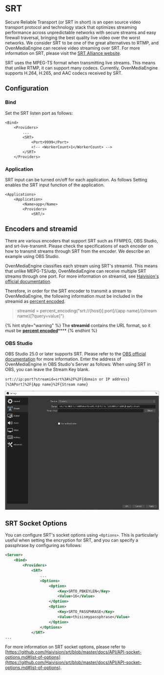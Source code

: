 # SRT

Secure Reliable Transport (or SRT in short) is an open source video transport protocol and technology stack that optimizes streaming performance across unpredictable networks with secure streams and easy firewall traversal, bringing the best quality live video over the worst networks. We consider SRT to be one of the great alternatives to RTMP, and OvenMediaEngine can receive video streaming over SRT. For more information on SRT, please visit the [SRT Alliance website](https://www.srtalliance.org).

SRT uses the MPEG-TS format when transmitting live streams. This means that unlike RTMP, it can support many codecs. Currently, OvenMediaEngine supports H.264, H.265, and AAC codecs received by SRT.

## Configuration

### Bind

Set the SRT listen port as follows:

```markup
<Bind>
    <Providers>
        ...
        <SRT>
            <Port>9999</Port>
            <!-- <WorkerCount>1</WorkerCount> -->
        </SRT>
    </Providers>
```

### Application

SRT input can be turned on/off for each application. As follows Setting enables the SRT input function of the application.

```markup
<Applications>
    <Application>
        <Name>app</Name>
        <Providers>
            <SRT/>
```

## Encoders and streamid

There are various encoders that support SRT such as FFMPEG, OBS Studio, and srt-live-transmit. Please check the specifications of each encoder on how to transmit streams through SRT from the encoder. We describe an example using OBS Studio.

OvenMediaEngine classifies each stream using SRT's streamid. This means that unlike MEPG-TS/udp, OvenMediaEngine can receive multiple SRT streams through one port. For more information on streamid, see [Haivision's official documentation](https://github.com/Haivision/srt/blob/master/docs/features/access-control.md).

Therefore, in order for the SRT encoder to transmit a stream to OvenMediaEngine, the following information must be included in the streamid as [percent encoded](https://tools.ietf.org/html/rfc3986#section-2.1).

> streamid = percent\_encoding("srt://{host}\[:port]/{app name}/{stream name}\[?query=value]")

{% hint style="warning" %}
The **streamid** contains the URL format, so it must be [**percent encoded**](https://tools.ietf.org/html/rfc3986#section-2.1)\*\*\*\*
{% endhint %}

### OBS Studio

OBS Studio 25.0 or later supports SRT. Please refer to the [OBS official documentation](https://obsproject.com/wiki/Streaming-With-SRT-Protocol) for more information. Enter the address of OvenMediaEngine in OBS Studio's Server as follows: When using SRT in OBS, you can leave the Stream Key blank.

`srt://ip:port?streamid=srt%3A%2F%2F{domain or IP address}[%3APort]%2F{App name}%2F{Stream name}`

![](<../.gitbook/assets/image (38).png>)

## SRT Socket Options

You can configure SRT's socket options using `<Options>`. This is particularly useful when setting the encryption for SRT, and you can specify a passphrase by configuring as follows:

```xml
<Server>
    <Bind>
        <Providers>
            <SRT>
                ...
                <Options>
                    <Option>
                        <Key>SRTO_PBKEYLEN</Key>
                        <Value>16</Value>
                    </Option>
                    <Option>
                        <Key>SRTO_PASSPHRASE</Key>
                        <Value>thisismypassphrase</Value>
                    </Option>
                </Options>
            </SRT>
...
```

For more information on SRT socket options, please refer to [https://github.com/Haivision/srt/blob/master/docs/API/API-socket-options.md#list-of-options](https://github.com/Haivision/srt/blob/master/docs/API/API-socket-options.md#list-of-options).
